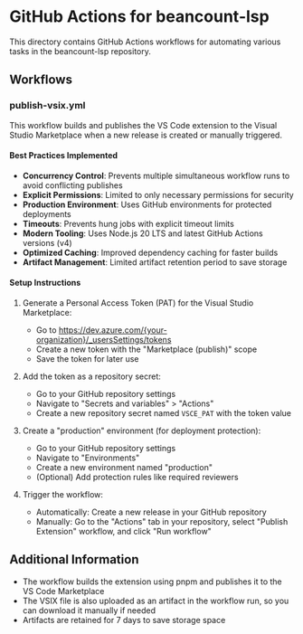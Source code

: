 # GitHub Actions for beancount-lsp

This directory contains GitHub Actions workflows for automating various tasks in the beancount-lsp repository.

## Workflows

### publish-vsix.yml

This workflow builds and publishes the VS Code extension to the Visual Studio Marketplace when a new release is created or manually triggered.

#### Best Practices Implemented

- **Concurrency Control**: Prevents multiple simultaneous workflow runs to avoid conflicting publishes
- **Explicit Permissions**: Limited to only necessary permissions for security
- **Production Environment**: Uses GitHub environments for protected deployments
- **Timeouts**: Prevents hung jobs with explicit timeout limits
- **Modern Tooling**: Uses Node.js 20 LTS and latest GitHub Actions versions (v4)
- **Optimized Caching**: Improved dependency caching for faster builds
- **Artifact Management**: Limited artifact retention period to save storage

#### Setup Instructions

1. Generate a Personal Access Token (PAT) for the Visual Studio Marketplace:
   - Go to https://dev.azure.com/{your-organization}/_usersSettings/tokens
   - Create a new token with the "Marketplace (publish)" scope
   - Save the token for later use

2. Add the token as a repository secret:
   - Go to your GitHub repository settings
   - Navigate to "Secrets and variables" > "Actions"
   - Create a new repository secret named `VSCE_PAT` with the token value

3. Create a "production" environment (for deployment protection):
   - Go to your GitHub repository settings
   - Navigate to "Environments"
   - Create a new environment named "production"
   - (Optional) Add protection rules like required reviewers

4. Trigger the workflow:
   - Automatically: Create a new release in your GitHub repository
   - Manually: Go to the "Actions" tab in your repository, select "Publish Extension" workflow, and click "Run workflow"

## Additional Information

- The workflow builds the extension using pnpm and publishes it to the VS Code Marketplace
- The VSIX file is also uploaded as an artifact in the workflow run, so you can download it manually if needed
- Artifacts are retained for 7 days to save storage space 